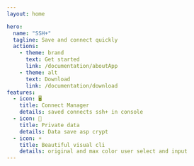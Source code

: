 ```yaml
---
layout: home

hero:
  name: "SSH+"
  tagline: Save and connect quickly
  actions:
    - theme: brand
      text: Get started
      link: /documentation/aboutApp
    - theme: alt
      text: Download
      link: /documentation/download
features:
  - icon: 🖥
    title: Connect Manager
    details: saved connects ssh+ in console
  - icon: 🔐
    title: Private data
    details: Data save asp crypt
  - icon: ☀
    title: Beautiful visual cli
    details: original and max color user select and input
---
```



